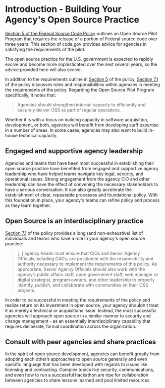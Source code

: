 # Introduction - Building Your Agency's Open Source Practice

[Section 5 of the Federal Source Code Policy](https://code.gov/policy-guide/open-source) outlines an Open Source Pilot Program that requires the release of a portion of Federal source code over three years. This section of code.gov provides advice for agencies in satisfying the requirements of the pilot.

The open source practice for the U.S. government is expected to rapidly evolve and become more sophisticated over the next several years, so the advice provided here will also evolve.

In addition to the requirements outline in [Section 5](https://code.gov/policy-guide/open-source) of the policy, [Section 7.1](#roles-and-responsibilities) of the policy discusses roles and responsibilities within agencies in meeting the requirements of the policy. Regarding the Open Source Pilot Program specifically, it notes that:

> Agencies should strengthen internal capacity to efficiently and securely deliver OSS as part of regular operations.

Whether it is with a focus on building capacity in software acquisition, development, or both, agencies will benefit from developing staff expertise in a number of areas. In some cases, agencies may also want to build in-house technical capacity.

## Engaged and supportive agency leadership

Agencies and teams that have been most successful in establishing their open source practice have benefited from engaged and supportive agency leadership who have helped teams navigate key legal, security, and operational issues. Strong engagement from the agency CIO and other leadership can have the effect of convening the necessary stakeholders to have a serious conversation. It can also greatly accelerate the establishment of clear, repeatable processes and foundational policy. With this foundation in place, your agency's teams can refine policy and process as they learn together.

## Open Source is an interdisciplinary practice

[Section 7.1](#roles-and-responsibilities) of the policy provides a long (and non-exhaustive) list of individuals and teams who have a role in your agency's open source practice:

> [..] agency heads must ensure that CIOs and Senior Agency Officials,including CAOs, are positioned with the responsibility and authority necessary to implement the requirements of this policy. As appropriate, Senior Agency Officials should also work with the agency’s public affairs staff, open government staff, web manager or digital strategist, program owners, and other leadership to properly identify, publish, and collaborate with communities on their OSS projects.

In order to be successful in meeting the requirements of the policy and realize return on its investment in open source, your agency shouldn't treat it as merely a technical or acquisitions issue. Instead, the most successful agencies will approach open source in a similar manner to security and change management - as an essentially interdisciplinary capability that requires deliberate, formal coordination across the organization.

## Consult with peer agencies and share practices

In the spirit of open source development, agencies can benefit greatly from adopting each other’s approaches to open source generally and even specific language that has been developed with regards to issues like licensing and contracting. Complex topics like security, communications, and even how to run a successful hackathon are ripe for collaboration between agencies to share lessons learned and pool limited resources.